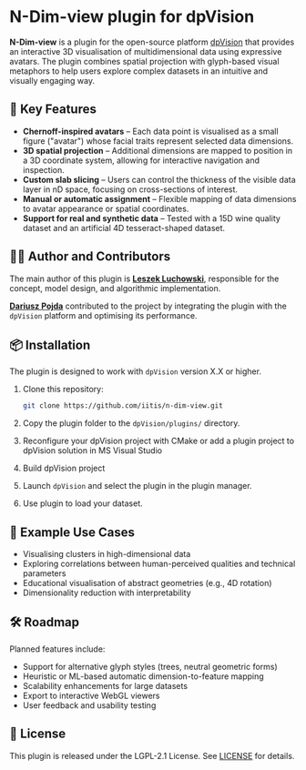 # N-Dim-view plugin for dpVision

**N-Dim-view** is a plugin for the open-source platform [dpVision](https://github.com/pojdulos/dpVision) that provides an interactive 3D visualisation of multidimensional data using expressive avatars. The plugin combines spatial projection with glyph-based visual metaphors to help users explore complex datasets in an intuitive and visually engaging way.

## 🧠 Key Features

- **Chernoff-inspired avatars** – Each data point is visualised as a small figure ("avatar") whose facial traits represent selected data dimensions.
- **3D spatial projection** – Additional dimensions are mapped to position in a 3D coordinate system, allowing for interactive navigation and inspection.
- **Custom slab slicing** – Users can control the thickness of the visible data layer in nD space, focusing on cross-sections of interest.
- **Manual or automatic assignment** – Flexible mapping of data dimensions to avatar appearance or spatial coordinates.
- **Support for real and synthetic data** – Tested with a 15D wine quality dataset and an artificial 4D tesseract-shaped dataset.

## 🧑‍💻 Author and Contributors

The main author of this plugin is **[Leszek Luchowski](mailto:lluchowski@iitis.pl)**, responsible for the concept, model design, and algorithmic implementation.

**[Dariusz Pojda](https://github.com/pojdulos)** contributed to the project by integrating the plugin with the `dpVision` platform and optimising its performance.


## 📦 Installation

The plugin is designed to work with `dpVision` version X.X or higher.

1. Clone this repository:
    ```bash
    git clone https://github.com/iitis/n-dim-view.git
    ```

2. Copy the plugin folder to the `dpVision/plugins/` directory.

3. Reconfigure your dpVision project with CMake or add a plugin project to dpVision solution in MS Visual Studio

4. Build dpVision project 

5. Launch `dpVision` and select the plugin in the plugin manager.

6. Use plugin to load your dataset.

<!-- 

## 📊 Input Format

The plugin expects a dataset in the form of a matrix:
- Rows: dimensions (features)
- Columns: data points

A separate configuration file (optional) can be used to:
- assign dimensions to facial traits (e.g., eye shape, mouth curvature)
- assign dimensions to spatial coordinates (e.g., X, Y, Z)
- define viewing parameters, PCA settings, or label colours

-->

## 🚀 Example Use Cases

- Visualising clusters in high-dimensional data
- Exploring correlations between human-perceived qualities and technical parameters
- Educational visualisation of abstract geometries (e.g., 4D rotation)
- Dimensionality reduction with interpretability

<!--
## 📷 Screenshots


![Swarm example](docs/img/swarm_example.png)
*A swarm of avatars based on wine quality data.*

![Tesseract rotation](docs/img/tesseract_rotating.gif)
*A rotating 4D anisotropic hypercube projected into 3D.*

## 📘 Related Publications

If you use this plugin in your research, please cite:

> Leszek Luchowski, Dariusz Pojda.  
> *Visualisation of a Multidimensional Point Cloud as a 3D Swarm of Avatars – A Plugin for dpVision.*  
> IEEE Transactions on Visualization and Computer Graphics, 2025.
-->

## 🛠️ Roadmap

Planned features include:
- Support for alternative glyph styles (trees, neutral geometric forms)
- Heuristic or ML-based automatic dimension-to-feature mapping
- Scalability enhancements for large datasets
- Export to interactive WebGL viewers
- User feedback and usability testing

## 📄 License

This plugin is released under the LGPL-2.1 License. See [LICENSE](LICENSE) for details.
